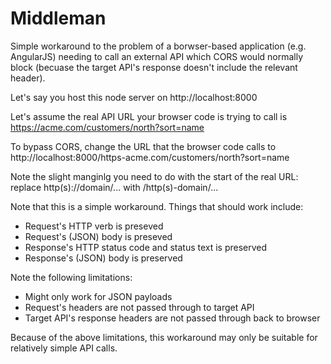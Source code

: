 # Middleman

Simple workaround to the problem of a borwser-based application (e.g. AngularJS) needing to call an external API which CORS would normally block (becuase the target API's response doesn't include the relevant header).

Let's say you host this node server on http://localhost:8000

Let's assume the real API URL your browser code is trying to call is https://acme.com/customers/north?sort=name

To bypass CORS, change the URL that the browser code calls to http://localhost:8000/https-acme.com/customers/north?sort=name

Note the slight manginlg you need to do with the start of the real URL: replace http(s)://domain/... with /http(s)-domain/...

Note that this is a simple workaround. Things that should work include:

- Request's HTTP verb is preseved
- Request's (JSON) body is preseved
- Response's HTTP status code and status text is preserved
- Response's (JSON) body is preserved

Note the following limitations:

- Might only work for JSON payloads
- Request's headers are not passed through to target API
- Target API's response headers are not passed through back to browser

Because of the above limitations, this workaround may only be suitable for relatively simple API calls.
